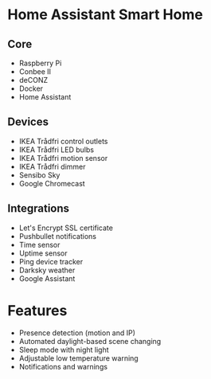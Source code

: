 # Home Assistant Smart Home
## Core

 - Raspberry Pi
 - Conbee II
 - deCONZ
 - Docker
 - Home Assistant

## Devices

 - IKEA Trådfri control outlets
 - IKEA Trådfri LED bulbs
 - IKEA Trådfri motion sensor
 - IKEA Trådfri dimmer
 - Sensibo Sky
 - Google Chromecast

## Integrations
 - Let's Encrypt SSL certificate
 - Pushbullet notifications
 - Time sensor
 - Uptime sensor
 - Ping device tracker
 - Darksky weather
 - Google Assistant
 
 # Features
  - Presence detection (motion and IP)
  - Automated daylight-based scene changing
  - Sleep mode with night light
  - Adjustable low temperature warning
  - Notifications and warnings

